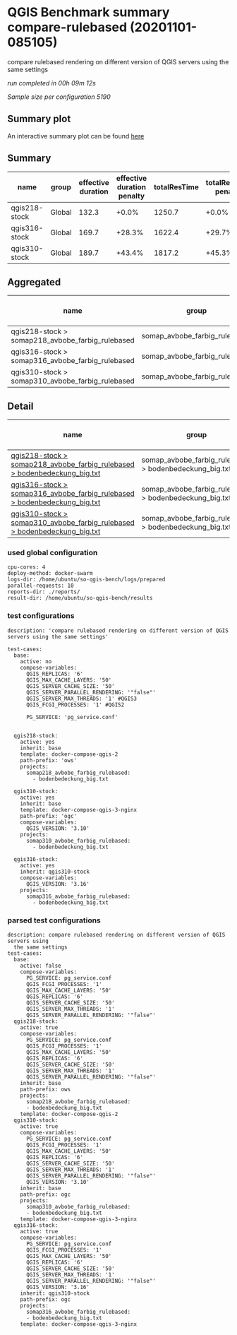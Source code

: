 # QGIS Benchmark summary compare-rulebased (20201101-085105)


compare rulebased rendering on different version of QGIS servers using the same settings

_run completed in 00h 09m 12s_

_Sample size per configuration 5190_
## Summary plot
An interactive summary plot can be found [here](report_compare-rulebased_20201101-085105_plot.html)

## Summary
| name          | group   |   effective duration | effective duration penalty   |   totalResTime | totalResTime penalty   |   medianResTime | medianResTime penalty   |   minResTime |   maxResTime |   sampleCount |   errorCount |   memMaxMB |   memAvgMB |   memMinMB |   cpuMax% |   cpuAvg% |   cpuMin% |   errorPct |
|---------------|---------|----------------------|------------------------------|----------------|------------------------|-----------------|-------------------------|--------------|--------------|---------------|--------------|------------|------------|------------|-----------|-----------|-----------|------------|
| qgis218-stock | Global  |                132.3 | +0.0%                        |         1250.7 | +0.0%                  |           147.5 | +0.0%                   |           28 |         2094 |          5190 |            0 |     8691.1 |     7558.8 |     4766   |      99.9 |      98.4 |      34   |          0 |
| qgis316-stock | Global  |                169.7 | +28.3%                       |         1622.4 | +29.7%                 |           212.5 | +44.1%                  |            5 |         1882 |          5190 |            0 |     8332.5 |     7352.4 |     4957.8 |      87.9 |      73.5 |      39.3 |          0 |
| qgis310-stock | Global  |                189.7 | +43.4%                       |         1817.2 | +45.3%                 |           252   | +70.8%                  |           31 |         2258 |          5190 |            0 |     8321   |     7340.6 |     4990.1 |      91.4 |      74.6 |      47.6 |          0 |

## Aggregated
| name                                             | group                         |   effective duration | effective duration penalty   |   totalResTime | totalResTime penalty   |   medianResTime | medianResTime penalty   |   minResTime |   maxResTime |   sampleCount |   errorCount |   memMaxMB |   memAvgMB |   memMinMB |   cpuMax% |   cpuAvg% |   cpuMin% |   errorPct |
|--------------------------------------------------|-------------------------------|----------------------|------------------------------|----------------|------------------------|-----------------|-------------------------|--------------|--------------|---------------|--------------|------------|------------|------------|-----------|-----------|-----------|------------|
| qgis218-stock > somap218_avbobe_farbig_rulebased | somap_avbobe_farbig_rulebased |                132.3 | +0.0%                        |         1250.7 | +0.0%                  |           147.5 | +0.0%                   |           28 |         2094 |          5190 |            0 |     8691.1 |     7558.8 |     4766   |      99.9 |      98.4 |      34   |          0 |
| qgis316-stock > somap316_avbobe_farbig_rulebased | somap_avbobe_farbig_rulebased |                169.7 | +28.3%                       |         1622.4 | +29.7%                 |           212.5 | +44.1%                  |            5 |         1882 |          5190 |            0 |     8332.5 |     7352.4 |     4957.8 |      87.9 |      73.5 |      39.3 |          0 |
| qgis310-stock > somap310_avbobe_farbig_rulebased | somap_avbobe_farbig_rulebased |                189.7 | +43.4%                       |         1817.2 | +45.3%                 |           252   | +70.8%                  |           31 |         2258 |          5190 |            0 |     8321   |     7340.6 |     4990.1 |      91.4 |      74.6 |      47.6 |          0 |

## Detail
| name                                                                                                                                                                                                                         | group                                                  |   effective duration | effective duration penalty   |   totalResTime | totalResTime penalty   |   medianResTime | medianResTime penalty   |   sampleCount |   errorCount |   errorPct |   meanResTime |   minResTime |   maxResTime |   pct1ResTime |   pct2ResTime |   pct3ResTime |   throughput |   receivedKBytesPerSec |   sentKBytesPerSec |   memMaxMB |   memAvgMB |   memMinMB |   cpuMax% |   cpuAvg% |   cpuMin% |
|------------------------------------------------------------------------------------------------------------------------------------------------------------------------------------------------------------------------------|--------------------------------------------------------|----------------------|------------------------------|----------------|------------------------|-----------------|-------------------------|---------------|--------------|------------|---------------|--------------|--------------|---------------|---------------|---------------|--------------|------------------------|--------------------|------------|------------|------------|-----------|-----------|-----------|
| [qgis218-stock > somap218_avbobe_farbig_rulebased > bodenbedeckung_big.txt](../results/details/compare-rulebased/20201101-085105/qgis218-stock/somap218_avbobe_farbig_rulebased/bodenbedeckung_big.txt/dashboard/index.html) | somap_avbobe_farbig_rulebased > bodenbedeckung_big.txt |                132.3 | +0.0%                        |         1250.7 | +0.0%                  |           147.5 | +0.0%                   |          5190 |            0 |          0 |       240.992 |           28 |         2094 |         567.9 |        675.45 |        923.36 |      41.0708 |                7848.01 |            18.4399 |     8691.1 |     7558.8 |     4766   |      99.9 |      98.4 |      34   |
| [qgis316-stock > somap316_avbobe_farbig_rulebased > bodenbedeckung_big.txt](../results/details/compare-rulebased/20201101-085105/qgis316-stock/somap316_avbobe_farbig_rulebased/bodenbedeckung_big.txt/dashboard/index.html) | somap_avbobe_farbig_rulebased > bodenbedeckung_big.txt |                169.7 | +28.3%                       |         1622.4 | +29.7%                 |           212.5 | +44.1%                  |          5190 |            0 |          0 |       312.598 |            5 |         1882 |         722   |        916.35 |       1303.45 |      31.7067 |                6053.72 |            14.2356 |     8332.5 |     7352.4 |     4957.8 |      87.9 |      73.5 |      39.3 |
| [qgis310-stock > somap310_avbobe_farbig_rulebased > bodenbedeckung_big.txt](../results/details/compare-rulebased/20201101-085105/qgis310-stock/somap310_avbobe_farbig_rulebased/bodenbedeckung_big.txt/dashboard/index.html) | somap_avbobe_farbig_rulebased > bodenbedeckung_big.txt |                189.7 | +43.4%                       |         1817.2 | +45.3%                 |           252   | +70.8%                  |          5190 |            0 |          0 |       350.142 |           31 |         2258 |         744.9 |        935.35 |       1375.09 |      28.2862 |                5400.68 |            12.6998 |     8321   |     7340.6 |     4990.1 |      91.4 |      74.6 |      47.6 |

### used global configuration

```
cpu-cores: 4
deploy-method: docker-swarm
logs-dir: /home/ubuntu/so-qgis-bench/logs/prepared
parallel-requests: 10
reports-dir: ./reports/
result-dir: /home/ubuntu/so-qgis-bench/results

```
### test configurations

```
description: 'compare rulebased rendering on different version of QGIS servers using the same settings'

test-cases:
  base:
    active: no
    compose-variables:
      QGIS_REPLICAS: '6'
      QGIS_MAX_CACHE_LAYERS: '50'
      QGIS_SERVER_CACHE_SIZE: '50'
      QGIS_SERVER_PARALLEL_RENDERING: '"false"'
      QGIS_SERVER_MAX_THREADS: '1' #QGIS3
      QGIS_FCGI_PROCESSES: '1' #QGIS2

      PG_SERVICE: 'pg_service.conf'


  qgis218-stock:
    active: yes
    inherit: base
    template: docker-compose-qgis-2
    path-prefix: 'ows'
    projects:
      somap218_avbobe_farbig_rulebased:
        - bodenbedeckung_big.txt

  qgis310-stock:
    active: yes
    inherit: base
    template: docker-compose-qgis-3-nginx
    path-prefix: 'ogc'
    compose-variables:
      QGIS_VERSION: '3.10'
    projects:
      somap310_avbobe_farbig_rulebased:
        - bodenbedeckung_big.txt

  qgis316-stock:
    active: yes
    inherit: qgis310-stock
    compose-variables:
      QGIS_VERSION: '3.16'
    projects:
      somap316_avbobe_farbig_rulebased:
        - bodenbedeckung_big.txt

```
### parsed test configurations

```
description: compare rulebased rendering on different version of QGIS servers using
  the same settings
test-cases:
  base:
    active: false
    compose-variables:
      PG_SERVICE: pg_service.conf
      QGIS_FCGI_PROCESSES: '1'
      QGIS_MAX_CACHE_LAYERS: '50'
      QGIS_REPLICAS: '6'
      QGIS_SERVER_CACHE_SIZE: '50'
      QGIS_SERVER_MAX_THREADS: '1'
      QGIS_SERVER_PARALLEL_RENDERING: '"false"'
  qgis218-stock:
    active: true
    compose-variables:
      PG_SERVICE: pg_service.conf
      QGIS_FCGI_PROCESSES: '1'
      QGIS_MAX_CACHE_LAYERS: '50'
      QGIS_REPLICAS: '6'
      QGIS_SERVER_CACHE_SIZE: '50'
      QGIS_SERVER_MAX_THREADS: '1'
      QGIS_SERVER_PARALLEL_RENDERING: '"false"'
    inherit: base
    path-prefix: ows
    projects:
      somap218_avbobe_farbig_rulebased:
      - bodenbedeckung_big.txt
    template: docker-compose-qgis-2
  qgis310-stock:
    active: true
    compose-variables:
      PG_SERVICE: pg_service.conf
      QGIS_FCGI_PROCESSES: '1'
      QGIS_MAX_CACHE_LAYERS: '50'
      QGIS_REPLICAS: '6'
      QGIS_SERVER_CACHE_SIZE: '50'
      QGIS_SERVER_MAX_THREADS: '1'
      QGIS_SERVER_PARALLEL_RENDERING: '"false"'
      QGIS_VERSION: '3.10'
    inherit: base
    path-prefix: ogc
    projects:
      somap310_avbobe_farbig_rulebased:
      - bodenbedeckung_big.txt
    template: docker-compose-qgis-3-nginx
  qgis316-stock:
    active: true
    compose-variables:
      PG_SERVICE: pg_service.conf
      QGIS_FCGI_PROCESSES: '1'
      QGIS_MAX_CACHE_LAYERS: '50'
      QGIS_REPLICAS: '6'
      QGIS_SERVER_CACHE_SIZE: '50'
      QGIS_SERVER_MAX_THREADS: '1'
      QGIS_SERVER_PARALLEL_RENDERING: '"false"'
      QGIS_VERSION: '3.16'
    inherit: qgis310-stock
    path-prefix: ogc
    projects:
      somap316_avbobe_farbig_rulebased:
      - bodenbedeckung_big.txt
    template: docker-compose-qgis-3-nginx

```